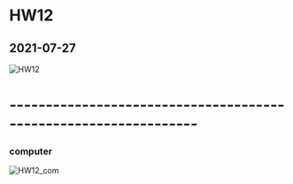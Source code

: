 # HW12
## 2021-07-27
![HW12](https://user-images.githubusercontent.com/60034043/127100204-beb647fa-f535-46f6-b021-67f406b88453.png)
# ----------------------------------------------------------------
### computer
![HW12_com](https://user-images.githubusercontent.com/60034043/127107061-84369167-6f9b-4237-81e4-61755e2df56a.png)
